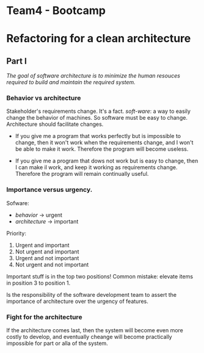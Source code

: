 # Team4 - Bootcamp

# Refactoring for a clean architecture

## Part I

_The goal of software architecture is to minimize the human resouces required to build and maintain the required system._

### Behavior vs architecture

Stakeholder's requirements change. It's a fact.
_soft-ware_: a way to easily change the behavior of machines.
So software must be easy to change. Architecture should facilitate changes.

- If you give me a program that works perfectly but is impossible to change, 
then it won't work when the requirements change, and I won't be able to make it work.
Therefore the program will become useless.

- If you give me a program that dows not work but is easy to change, then I can make il work, 
and keep it working as requirements change. Therefore the program will remain continually useful.

### Importance versus urgency.

Sofware:
- _behavior_ -> urgent
- _architecture_ -> important

Priority:
1. Urgent and important
2. Not urgent and important
3. Urgent and not important
4. Not urgent and not important

Important stuff is in the top two positions!
Common mistake: elevate items in position 3 to position 1.

Is the responsibility of the software development team to assert the importance of architecture over the urgency of features.

### Fight for the architecture

If the architecture comes last, then the system will become even more costly to develop, and eventually cheange will become practically impossible for part or alla of the system.
